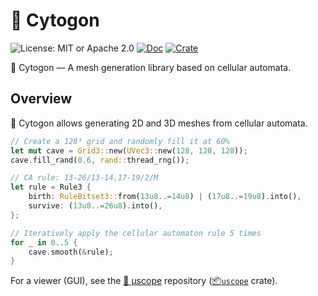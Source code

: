 # 🦠 Cytogon

![License: MIT or Apache 2.0](https://img.shields.io/badge/License-MIT%20or%20Apache2-blue.svg)
[![Doc](https://docs.rs/cytogon/badge.svg)](https://docs.rs/cytogon)
[![Crate](https://img.shields.io/crates/v/cytogon.svg)](https://crates.io/crates/cytogon)

🦠 Cytogon — A mesh generation library based on cellular automata.

## Overview

🦠 Cytogon allows generating 2D and 3D meshes from cellular automata.

```rust
// Create a 128³ grid and randomly fill it at 60%
let mut cave = Grid3::new(UVec3::new(128, 128, 128));
cave.fill_rand(0.6, rand::thread_rng());

// CA rule: 13-26/13-14,17-19/2/M
let rule = Rule3 {
    birth: RuleBitset3::from(13u8..=14u8) | (17u8..=19u8).into(),
    survive: (13u8..=26u8).into(),
};

// Iteratively apply the cellular automaton rule 5 times
for _ in 0..5 {
    cave.smooth(&rule);
}
```

For a viewer (GUI), see the [🔬 μscope](https://github.com/djeedai/cytogon/uscope) repository ([📦`uscope`](https://crates.io/crates/uscope) crate).
